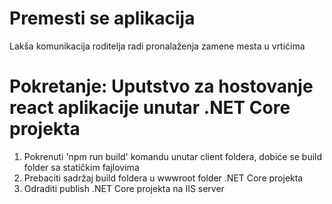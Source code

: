 # Premesti se aplikacija

Lakša komunikacija roditelja radi pronalaženja zamene mesta u vrtićima

# Pokretanje: Uputstvo za hostovanje react aplikacije unutar .NET Core projekta

1. Pokrenuti 'npm run build' komandu  unutar client foldera, dobiće se build folder sa statičkim fajlovima
2. Prebaciti sadržaj build foldera u wwwroot folder .NET Core projekta 
3. Odraditi publish .NET Core projekta na IIS server
